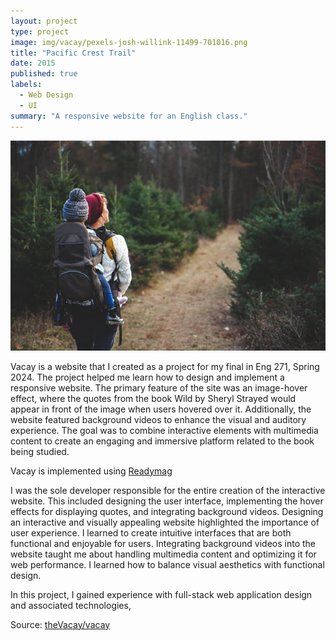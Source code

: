 ```yaml
---
layout: project
type: project
image: img/vacay/pexels-josh-willink-11499-701016.png
title: "Pacific Crest Trail"
date: 2015
published: true
labels:
  - Web Design
  - UI
summary: "A responsive website for an English class."
---
```


<img class="img-fluid" src="../img/vacay/pexels-josh-willink-11499-701016.png">

Vacay is a website that I created as a project for my final in Eng 271, Spring 2024. The project helped me learn how to design and implement a responsive website. The primary feature of the site was an image-hover effect, where the quotes from the book Wild by Sheryl Strayed would appear in front of the image when users hovered over it. Additionally, the website featured background videos to enhance the visual and auditory experience. The goal was to combine interactive elements with multimedia content to create an engaging and immersive platform related to the book being studied.

Vacay is implemented using [Readymag](http://readymag.com)

I was the sole developer responsible for the entire creation of the interactive website. This included designing the user interface, implementing the hover effects for displaying quotes, and integrating background videos. Designing an interactive and visually appealing website highlighted the importance of user experience. I learned to create intuitive interfaces that are both functional and enjoyable for users. Integrating background videos into the website taught me about handling multimedia content and optimizing it for web performance. I learned how to balance visual aesthetics with functional design.



In this project, I gained experience with full-stack web application design and associated technologies, 
 
Source: <a href="https://readymag.website/4739260">theVacay/vacay</a>

